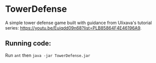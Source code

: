 # TowerDefense
A simple tower defense game built with guidance from Ulixava's tutorial series: https://youtu.be/Euiqdd09n68?list=PLB85864F4E46196A9.

## Running code:
Run `ant` then `java -jar TowerDefense.jar`

